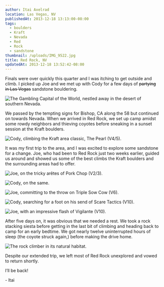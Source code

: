 ```yaml
---
author: Itai Axelrad
location: Las Vegas, NV
publishedAt: 2013-12-18 13:13:00-08:00
tags:
  - boulders
  - Kraft
  - Nevada
  - Red
  - Rock
  - sandstone
thumbnail: /uploads/IMG_9522.jpg
title: Red Rock, NV
updatedAt: 2013-12-18 13:52:42-08:00
---
```


Finals were over quickly this quarter and I was itching to get outside and climb. I picked up Joe and we met up with Cody for a few days of ~~partying in Las Vegas~~ sandstone bouldering.

![The Gambling Capital of the World, nestled away in the desert of southern Nevada.](/uploads/IMG_9522.jpg)

We passed by the tempting signs for Bishop, CA along the 58 but continued on towards Nevada. When we arrived in Red Rock, we set up camp amidst some rowdy neighbors and thieving coyotes before sneaking in a sunset session at the Kraft boulders.

![Cody, climbing the Kraft area classic, The Pearl (V4/5).](/uploads/IMG_9485.jpg)

It was my first trip to the area, and I was excited to explore some sandstone for a change. Joe, who had been to Red Rock just two weeks earlier, guided us around and showed us some of the best climbs the Kraft boulders and the surrounding areas had to offer.

![Joe, on the tricky arêtes of Pork Chop (V2/3).](/uploads/IMG_9501.jpg)

![Cody, on the same.](/uploads/IMG_9506.jpg)

![Joe, committing to the throw on Triple Sow Cow (V6).](/uploads/IMG_9511.jpg)

![Cody, searching for a foot on his send of Scare Tactics (V10).](/uploads/IMG_9539.jpg)

![Joe, with an impressive flash of Vigilante (V10).](/uploads/IMG_9541.jpg)

After five days on, it was obvious that we needed a rest. We took a rock stacking siesta before getting in the last bit of climbing and heading back to camp for an early bedtime. We got nearly twelve uninterrupted hours of sleep (the coyote struck again,) before making the drive home.

![The rock climber in its natural habitat.](/uploads/IMG_9571.jpg)

Despite our extended trip, we left most of Red Rock unexplored and vowed to return shortly.

I’ll be back!

\- Itai
